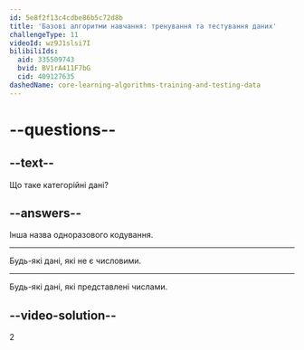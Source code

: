 ```yaml
---
id: 5e8f2f13c4cdbe86b5c72d8b
title: 'Базові алгоритми навчання: тренування та тестування даних'
challengeType: 11
videoId: wz9J1slsi7I
bilibiliIds:
  aid: 335509743
  bvid: BV1rA411F7bG
  cid: 409127635
dashedName: core-learning-algorithms-training-and-testing-data
---
```


# --questions--

## --text--

Що таке категорійні дані?

## --answers--

Інша назва одноразового кодування.

---

Будь-які дані, які не є числовими.

---

Будь-які дані, які представлені числами.

## --video-solution--

2

